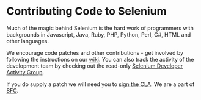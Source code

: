 # Contributing Code to Selenium

Much of the magic behind Selenium is the hard work of programmers with backgrounds in Javascript, Java, Ruby, PHP, Python, Perl, C#, HTML and other languages.

We encourage code patches and other contributions - get involved by following the instructions on our [wiki](https://code.google.com/p/selenium/wiki/CommitYourCode). You can also track the activity of the development team by checking out the read-only [Selenium Developer Activity Group](http://groups.google.com/group/selenium-developer-activity).

If you do supply a patch we will need you to [sign the CLA](https://spreadsheets.google.com/spreadsheet/viewform?hl=en_US&formkey=dFFjXzBzM1VwekFlOWFWMjFFRjJMRFE6MQ#gid=0). We are a part of [SFC](http://www.sfconservancy.org/).
